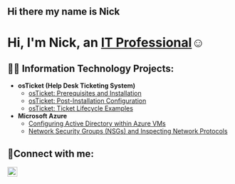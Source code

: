## Hi there my name is Nick
<h1>Hi, I'm Nick, an <a href="https://linkedin.com/in/nick-krall">IT Professional</a>☺</h1>

<h2>👨‍💻 Information Technology Projects:</h2>

- <b>osTicket (Help Desk Ticketing System)</b>
  - [osTicket: Prerequisites and Installation](https://github.com/joshmadakorcc/osticket-prereqs)
  - [osTicket: Post-Installation Configuration](https://github.com/NickBot-dev/post-install-config)
  - [osTicket: Ticket Lifecycle Examples](https://github.com/NickBot-dev/ticket-lifecycle)
- <b>Microsoft Azure</b>
  - [Configuring Active Directory within Azure VMs](https://github.com/Nick-Bot-dev/configure-ad)
  - [Network Security Groups (NSGs) and Inspecting Network Protocols](https://github.com/NickBot-dev/azure-network-protocols)

<h2>🤳Connect with me:</h2>

[<img align="left" alt="Josh | LinkedIn" width="22px" src="https://cdn.jsdelivr.net/npm/simple-icons@v3/icons/linkedin.svg" />][linkedin]

[linkedin]: https://linkedin.com/in/nick-krall
